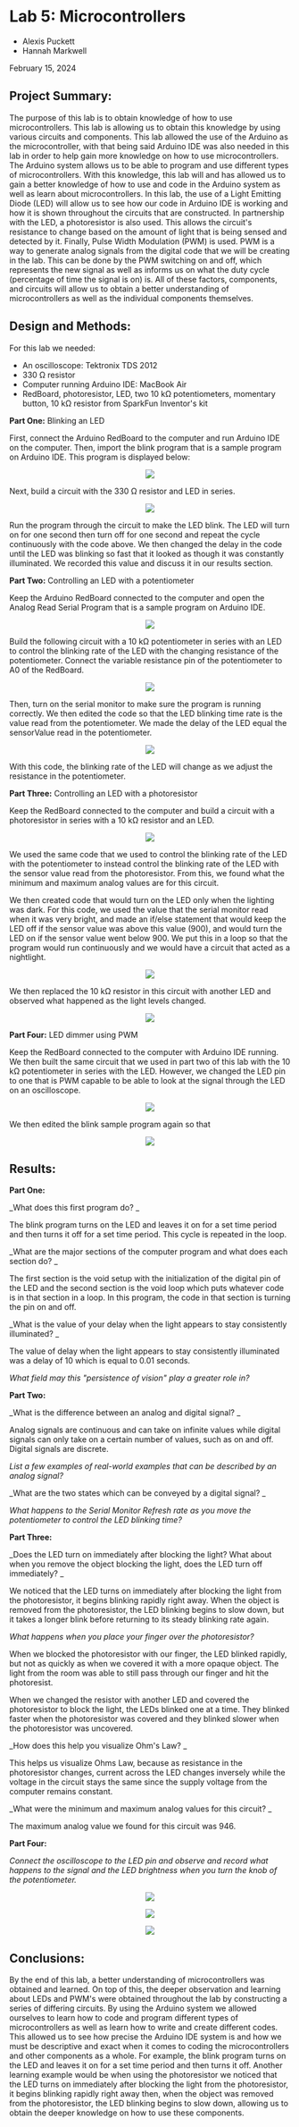 # Lab 5: Microcontrollers
* Alexis Puckett
* Hannah Markwell


February 15, 2024

## Project Summary:
The purpose of this lab is to obtain knowledge of how to use microcontrollers. This lab is allowing us to obtain this knowledge by using various circuits and components. This lab allowed the use of the Arduino as the microcontroller, with that being said Arduino IDE was also needed in this lab in order to help gain more knowledge on how to use microcontrollers. The Arduino system allows us to be able to program and use different types of microcontrollers. With this knowledge, this lab will and has allowed us to gain a better knowledge of how to use and code in the Arduino system as well as learn about microcontrollers. In this lab, the use of a Light Emitting Diode (LED) will allow us to see how our code in Arduino IDE is working and how it is shown throughout the circuits that are constructed. In partnership with the LED, a photoresistor is also used. This allows the circuit's resistance to change based on the amount of light that is being sensed and detected by it. Finally, Pulse Width Modulation (PWM) is used. PWM is a way to generate analog signals from the digital code that we will be creating in the lab. This can be done by the PWM switching on and off, which represents the new signal as well as informs us on what the duty cycle (percentage of time the signal is on) is. All of these factors, components, and circuits will allow us to obtain a better understanding of microcontrollers as well as the individual components themselves.


 
## Design and Methods:

For this lab we needed:
* An oscilloscope: Tektronix TDS 2012
* 330 &Omega; resistor
* Computer running Arduino IDE: MacBook Air
* RedBoard, photoresistor, LED, two 10 k&Omega; potentiometers, momentary button, 10 k&Omega; resistor from SparkFun Inventor's kit

**Part One:** Blinking an LED

First, connect the Arduino RedBoard to the computer and run Arduino IDE on the computer. Then, import the blink program that is a sample program on Arduino IDE. This program is displayed below:

<p align="center">
  <img src="https://github.com/hrma240/Lab-5/blob/main/Screenshot%202024-02-15%20at%2010.59.02%20AM.png">
</p>

Next, build a circuit with the 330 &Omega; resistor and LED in series.

<p align="center">
  <img src="https://github.com/hrma240/Lab-5/blob/main/lab%205%20c%201.png">
</p>

Run the program through the circuit to make the LED blink. The LED will turn on for one second then turn off for one second and repeat the cycle continuously with the code above. We then changed the delay in the code until the LED was blinking so fast that it looked as though it was constantly illuminated. We recorded this value and discuss it in our results section. 

**Part Two:** Controlling an LED with a potentiometer

Keep the Arduino RedBoard connected to the computer and open the Analog Read Serial Program that is a sample program on Arduino IDE.

<p align="center">
  <img src="https://github.com/hrma240/Lab-5/blob/main/Screenshot%202024-02-15%20at%2011.01.42%20AM.png">
</p>

Build the following circuit with a 10 k&Omega; potentiometer in series with an LED to control the blinking rate of the LED with the changing resistance of the potentiometer. Connect the variable resistance pin of the potentiometer to A0 of the RedBoard. 

<p align="center">
  <img src="https://github.com/hrma240/Lab-5/blob/main/lab%205%20c%202%20updated.png">
</p>

Then, turn on the serial monitor to make sure the program is running correctly. We then edited the code so that the LED blinking time rate is the value read from the potentiometer. We made the delay of the LED equal the sensorValue read in the potentiometer.

<p align="center">
  <img src="https://github.com/hrma240/Lab-5/blob/main/Screenshot%202024-02-15%20at%2011.02.46%20AM.png">
</p>

With this code, the blinking rate of the LED will change as we adjust the resistance in the potentiometer. 

**Part Three:** Controlling an LED with a photoresistor

Keep the RedBoard connected to the computer and build a circuit with a photoresistor in series with a 10 k&Omega; resistor and an LED. 

<p align="center">
  <img src="https://github.com/hrma240/Lab-5/blob/main/lab%205%20c%203.png">
</p>

We used the same code that we used to control the blinking rate of the LED with the potentiometer to instead control the blinking rate of the LED with the sensor value read from the photoresistor. From this, we found what the minimum and maximum analog values are for this circuit. 

We then created code that would turn on the LED only when the lighting was dark. For this code, we used the value that the serial monitor read when it was very bright, and made an if/else statement that would keep the LED off if the sensor value was above this value (900), and would turn the LED on if the sensor value went below 900. We put this in a loop so that the program would run continuously and we would have a circuit that acted as a nightlight.

<p align="center">
  <img src="https://github.com/hrma240/Lab-5/blob/main/Screenshot%202024-02-15%20at%2011.04.50%20AM.png">
</p>

We then replaced the 10 k&Omega; resistor in this circuit with another LED and observed what happened as the light levels changed. 

<p align="center">
  <img src="https://github.com/hrma240/Lab-5/blob/main/lab%205%20c%203%20b.png">
</p>

**Part Four:** LED dimmer using PWM 

Keep the RedBoard connected to the computer with Arduino IDE running. We then built the same circuit that we used in part two of this lab with the 10 k&Omega; potentiometer in series with the LED. However, we changed the LED pin to one that is PWM capable to be able to look at the signal through the LED on an oscilloscope. 

<p align="center">
  <img src="https://github.com/hrma240/Lab-5/blob/main/lab%205%20c%204.png">
</p>

We then edited the blink sample program again so that 

<p align="center">
  <img src="https://github.com/hrma240/Lab-5/blob/main/Screenshot%202024-02-15%20at%2011.05.53%20AM.png">
</p>


## Results:

**Part One:** 

_What does this first program do? _

The blink program turns on the LED and leaves it on for a set time period and then turns it off for a set time period. This cycle is repeated in the loop.

_What are the major sections of the computer program and what does each section do? _

The first section is the void setup with the initialization of the digital pin of the LED and the second section is the void loop which puts whatever code is in that section in a loop. In this program, the code in that section is turning the pin on and off. 

_What is the value of your delay when the light appears to stay consistently illuminated? _

The value of delay when the light appears to stay consistently illuminated was a delay of 10 which is equal to 0.01 seconds.

_What field may this "persistence of vision" play a greater role in?_

**Part Two:** 

_What is the difference between an analog and digital signal? _

Analog signals are continuous and can take on infinite values while digital signals can only take on a certain number of values, such as on and off. Digital signals are discrete. 

_List a few examples of real-world examples that can be described by an analog signal?_

_What are the two states which can be conveyed by a digital signal? _

_What happens to the Serial Monitor Refresh rate as you move the potentiometer to control the LED blinking time?_

**Part Three:** 

_Does the LED turn on immediately after blocking the light? What about when you remove the object blocking the light, does the LED turn off immediately? _

We noticed that the LED turns on immediately after blocking the light from the photoresistor, it begins blinking rapidly right away. When the object is removed from the photoresistor, the LED blinking begins to slow down, but it takes a longer blink before returning to its steady blinking rate again. 

_What happens when you place your finger over the photoresistor?_ 

When we blocked the photoresistor with our finger, the LED blinked rapidly, but not as quickly as when we covered it with a more opaque object. The light from the room was able to still pass through our finger and hit the photoresist. 

When we changed the resistor with another LED and covered the photoresistor to block the light, the LEDs blinked one at a time. They blinked faster when the photoresistor was covered and they blinked slower when the photoresistor was uncovered. 

_How does this help you visualize Ohm's Law? _

This helps us visualize Ohms Law, because as resistance in the photoresistor changes, current across the LED changes inversely while the voltage in the circuit stays the same since the supply voltage from the computer remains constant. 

_What were the minimum and maximum analog values for this circuit? _

The maximum analog value we found for this circuit was 946. 

**Part Four:** 

_Connect the oscilloscope to the LED pin and observe and record what happens to the signal and the LED brightness when you turn the knob of the potentiometer._

<p align="center">
  <img src="https://github.com/hrma240/Lab-5/blob/main/IMG_7807%20(1).jpg">
</p>
<p align="center">
  <img src="https://github.com/hrma240/Lab-5/blob/main/IMG_7809.jpg">
</p>
<p align="center">
  <img src="https://github.com/hrma240/Lab-5/blob/main/IMG_7813.jpg">
</p>


## Conclusions:
By the end of this lab, a better understanding of microcontrollers was obtained and learned. On top of this, the deeper observation and learning about LEDs and PWM's were obtained throughout the lab by constructing a series of differing circuits. By using the Arduino system we allowed ourselves to learn how to code and program different types of microcontrollers as well as learn how to write and create different codes. This allowed us to see how precise the Arduino IDE system is and how we must be descriptive and exact when it comes to coding the microcontrollers and other components as a whole. For example, the blink program turns on the LED and leaves it on for a set time period and then turns it off. Another learning example would be when using the photoresistor we noticed that the LED turns on immediately after blocking the light from the photoresistor, it begins blinking rapidly right away then, when the object was removed from the photoresistor, the LED blinking begins to slow down, allowing us to obtain the deeper knowledge on how to use these components. 
